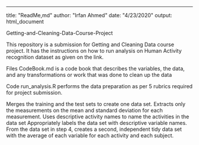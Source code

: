 ---
title: "ReadMe,md"
author: "Irfan Ahmed"
date: "4/23/2020"
output: html_document

Getting-and-Cleaning-Data-Course-Project

This repository is a submission for Getting and Cleaning Data course project. It has the instructions on how to run analysis on Human Activity recognition dataset as given on the link.

Files CodeBook.md is a code book that describes the variables, the data, and any transformations or work that was done to clean up the data

Code run_analysis.R performs the data preparation as per 5 rubrics required for project submission.

Merges the training and the test sets to create one data set.
Extracts only the measurements on the mean and standard deviation for each measurement.
Uses descriptive activity names to name the activities in the data set
Appropriately labels the data set with descriptive variable names.
From the data set in step 4, creates a second, independent tidy data set with the average of each variable for each activity and each subject.
